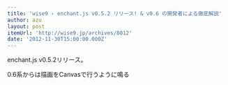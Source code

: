 ```yaml
---
title: 'wise9 › enchant.js v0.5.2 リリース! & v0.6 の開発者による徹底解説'
author: azu
layout: post
itemUrl: 'http://wise9.jp/archives/8012'
date: '2012-11-30T15:00:00.000Z'
---
```

enchant.js v0.5.2リリース。

0.6系からは描画をCanvasで行うように鳴る

